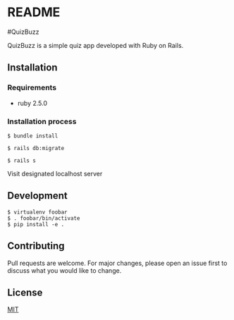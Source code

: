 # README


#QuizBuzz

QuizBuzz is a simple quiz app developed with Ruby on Rails.

## Installation

### Requirements
* ruby 2.5.0

### Installation process
`$ bundle install`

`$ rails db:migrate`

`$ rails s`

Visit designated localhost server


## Development
```
$ virtualenv foobar
$ . foobar/bin/activate
$ pip install -e .
```

## Contributing
Pull requests are welcome. For major changes, please open an issue first to discuss what you would like to change.


## License
[MIT](https://choosealicense.com/licenses/mit/)
